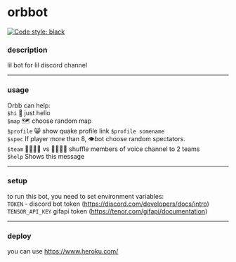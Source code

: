 # orbbot
[![Code style: black](https://img.shields.io/badge/code%20style-black-000000.svg)](https://github.com/psf/black)

### description
lil bot for lil discord channel

---
### usage
Orbb can help:  
`$hi`      👋 just hello  
`$map`     🗺️ choose random map  
`$profile` 😸 show quake profile link `$profile somename`  
`$spec`    If player more than 8, 👁️bot choose random spectators.  
`$team`    👨‍👩‍👧‍👦 vs 👨‍👨‍👧‍👧 shuffle members of voice channel to 2 teams  
`$help`    Shows this message

---
### setup
to run this bot, you need to set environment variables:  
`TOKEN` - discord bot token (https://discord.com/developers/docs/intro)  
`TENSOR_API_KEY` gifapi token (https://tenor.com/gifapi/documentation)

---
### deploy
you can use https://www.heroku.com/